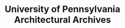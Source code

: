 ---
layout: repo
title: "University of Pennsylvania Architectural Archives"
id: 14318
permalink: repos/14318/
---